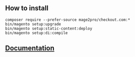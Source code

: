 ## How to install
```
composer require --prefer-source mage2pro/checkout.com:*
bin/magento setup:upgrade
bin/magento setup:static-content:deploy
bin/magento setup:di:compile
```

## [Documentation](https://mage2.pro/c/extensions/checkout-com)

